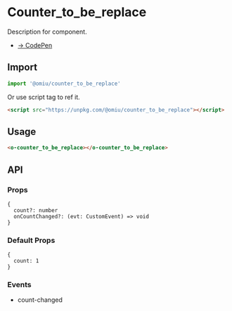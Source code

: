 # Counter_to_be_replace

Description for component.

- [→ CodePen](https://codepen.io/omijs/pen/)

## Import

```js
import '@omiu/counter_to_be_replace'
```

Or use script tag to ref it.

```html
<script src="https://unpkg.com/@omiu/counter_to_be_replace"></script>
```

## Usage

```html
<o-counter_to_be_replace></o-counter_to_be_replace>
```

## API

### Props

```tsx
{
  count?: number
  onCountChanged?: (evt: CustomEvent) => void
}
```

### Default Props

```tsx
{
  count: 1
}
```

### Events

- count-changed
